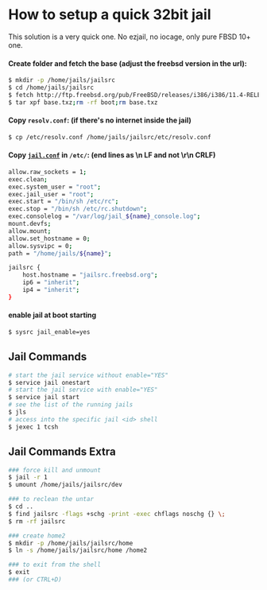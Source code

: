 # How to setup a quick 32bit jail

This solution is a very quick one. No ezjail, no iocage, only pure FBSD 10+ one.

#### Create folder and fetch the base (adjust the freebsd version in the url):

```sh
$ mkdir -p /home/jails/jailsrc
$ cd /home/jails/jailsrc
$ fetch http://ftp.freebsd.org/pub/FreeBSD/releases/i386/i386/11.4-RELEASE/base.txz
$ tar xpf base.txz;rm -rf boot;rm base.txz
```

#### Copy `resolv.conf`: (if there's no internet inside the jail)

```sh
$ cp /etc/resolv.conf /home/jails/jailsrc/etc/resolv.conf
```

#### Copy [`jail.conf`](res/jail.conf) in `/etc/`: (end lines as \n LF and not \r\n CRLF)
```sh
allow.raw_sockets = 1;
exec.clean;
exec.system_user = "root";
exec.jail_user = "root";
exec.start = "/bin/sh /etc/rc";
exec.stop = "/bin/sh /etc/rc.shutdown";
exec.consolelog = "/var/log/jail_${name}_console.log";
mount.devfs;
allow.mount;
allow.set_hostname = 0;
allow.sysvipc = 0;
path = "/home/jails/${name}";

jailsrc {
	host.hostname = "jailsrc.freebsd.org";
	ip6 = "inherit";
	ip4 = "inherit";
}
```

#### enable jail at boot starting
```sh
$ sysrc jail_enable=yes
```

## Jail Commands
```sh
# start the jail service without enable="YES"
$ service jail onestart
# start the jail service with enable="YES"
$ service jail start
# see the list of the running jails
$ jls
# access into the specific jail <id> shell
$ jexec 1 tcsh
```

## Jail Commands Extra
```sh
### force kill and unmount
$ jail -r 1
$ umount /home/jails/jailsrc/dev

### to reclean the untar
$ cd ..
$ find jailsrc -flags +schg -print -exec chflags noschg {} \;
$ rm -rf jailsrc

### create home2
$ mkdir -p /home/jails/jailsrc/home
$ ln -s /home/jails/jailsrc/home /home2

### to exit from the shell
$ exit
### (or CTRL+D)
```
